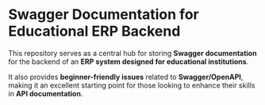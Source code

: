 # Swagger Documentation for Educational ERP Backend

This repository serves as a central hub for storing **Swagger documentation** for the backend of an **ERP system designed for educational institutions**. 

It also provides **beginner-friendly issues** related to **Swagger/OpenAPI**, making it an excellent starting point for those looking to enhance their skills in **API documentation**.
